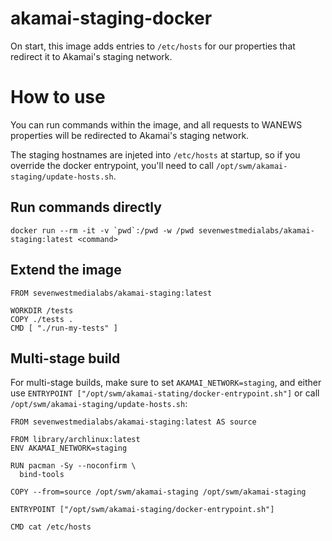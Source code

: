 # akamai-staging-docker

On start, this image adds entries to `/etc/hosts` for our properties that
redirect it to Akamai's staging network.

# How to use

You can run commands within the image, and all requests to WANEWS properties
will be redirected to Akamai's staging network.

The staging hostnames are injeted into `/etc/hosts` at startup, so if you
override the docker entrypoint, you'll need to call 
`/opt/swm/akamai-staging/update-hosts.sh`.

## Run commands directly

```
docker run --rm -it -v `pwd`:/pwd -w /pwd sevenwestmedialabs/akamai-staging:latest <command>
```

## Extend the image

```
FROM sevenwestmedialabs/akamai-staging:latest

WORKDIR /tests
COPY ./tests .
CMD [ "./run-my-tests" ]

```

## Multi-stage build

For multi-stage builds, make sure to set `AKAMAI_NETWORK=staging`, and either
use `ENTRYPOINT ["/opt/swm/akamai-stating/docker-entrypoint.sh"]` or call
`/opt/swm/akamai-staging/update-hosts.sh`:

```
FROM sevenwestmedialabs/akamai-staging:latest AS source

FROM library/archlinux:latest
ENV AKAMAI_NETWORK=staging

RUN pacman -Sy --noconfirm \
  bind-tools 

COPY --from=source /opt/swm/akamai-staging /opt/swm/akamai-staging

ENTRYPOINT ["/opt/swm/akamai-staging/docker-entrypoint.sh"]

CMD cat /etc/hosts
```

